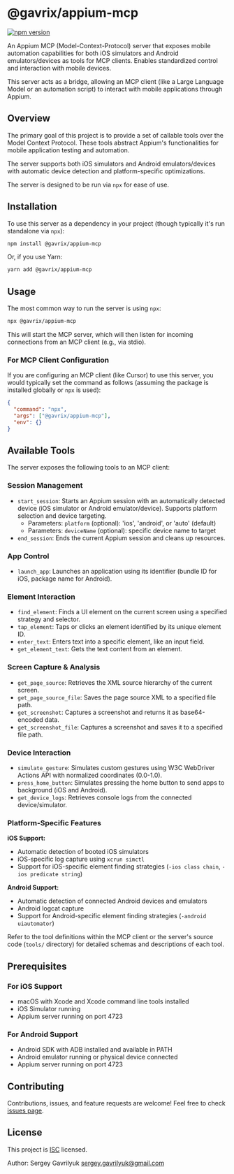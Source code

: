 # @gavrix/appium-mcp

[![npm version](https://badge.fury.io/js/%40gavrix%2Fappium-mcp.svg)](https://badge.fury.io/js/%40gavrix%2Fappium-mcp)

An Appium MCP (Model-Context-Protocol) server that exposes mobile automation capabilities for both iOS simulators and Android emulators/devices as tools for MCP clients. Enables standardized control and interaction with mobile devices.

This server acts as a bridge, allowing an MCP client (like a Large Language Model or an automation script) to interact with mobile applications through Appium.

## Overview

The primary goal of this project is to provide a set of callable tools over the Model Context Protocol. These tools abstract Appium's functionalities for mobile application testing and automation.

The server supports both iOS simulators and Android emulators/devices with automatic device detection and platform-specific optimizations.

The server is designed to be run via `npx` for ease of use.

## Installation

To use this server as a dependency in your project (though typically it's run standalone via `npx`):

```bash
npm install @gavrix/appium-mcp
```

Or, if you use Yarn:

```bash
yarn add @gavrix/appium-mcp
```

## Usage

The most common way to run the server is using `npx`:

```bash
npx @gavrix/appium-mcp
```

This will start the MCP server, which will then listen for incoming connections from an MCP client (e.g., via stdio).

### For MCP Client Configuration

If you are configuring an MCP client (like Cursor) to use this server, you would typically set the command as follows (assuming the package is installed globally or `npx` is used):

```json
{
  "command": "npx",
  "args": ["@gavrix/appium-mcp"],
  "env": {}
}
```

## Available Tools

The server exposes the following tools to an MCP client:

### Session Management
*   `start_session`: Starts an Appium session with an automatically detected device (iOS simulator or Android emulator/device). Supports platform selection and device targeting.
    - Parameters: `platform` (optional): 'ios', 'android', or 'auto' (default)
    - Parameters: `deviceName` (optional): specific device name to target
*   `end_session`: Ends the current Appium session and cleans up resources.

### App Control
*   `launch_app`: Launches an application using its identifier (bundle ID for iOS, package name for Android).

### Element Interaction
*   `find_element`: Finds a UI element on the current screen using a specified strategy and selector.
*   `tap_element`: Taps or clicks an element identified by its unique element ID.
*   `enter_text`: Enters text into a specific element, like an input field.
*   `get_element_text`: Gets the text content from an element.

### Screen Capture & Analysis
*   `get_page_source`: Retrieves the XML source hierarchy of the current screen.
*   `get_page_source_file`: Saves the page source XML to a specified file path.
*   `get_screenshot`: Captures a screenshot and returns it as base64-encoded data.
*   `get_screenshot_file`: Captures a screenshot and saves it to a specified file path.

### Device Interaction
*   `simulate_gesture`: Simulates custom gestures using W3C WebDriver Actions API with normalized coordinates (0.0-1.0).
*   `press_home_button`: Simulates pressing the home button to send apps to background (iOS and Android).
*   `get_device_logs`: Retrieves console logs from the connected device/simulator.

### Platform-Specific Features

**iOS Support:**
- Automatic detection of booted iOS simulators
- iOS-specific log capture using `xcrun simctl`
- Support for iOS-specific element finding strategies (`-ios class chain`, `-ios predicate string`)

**Android Support:**
- Automatic detection of connected Android devices and emulators
- Android logcat capture
- Support for Android-specific element finding strategies (`-android uiautomator`)

Refer to the tool definitions within the MCP client or the server's source code (`tools/` directory) for detailed schemas and descriptions of each tool.

## Prerequisites

### For iOS Support
- macOS with Xcode and Xcode command line tools installed
- iOS Simulator running
- Appium server running on port 4723

### For Android Support
- Android SDK with ADB installed and available in PATH
- Android emulator running or physical device connected
- Appium server running on port 4723

## Contributing

Contributions, issues, and feature requests are welcome!
Feel free to check [issues page](https://github.com/gavrix/appium-mcp/issues).

## License

This project is [ISC](https://opensource.org/licenses/ISC) licensed.

Author: Sergey Gavrilyuk <sergey.gavrilyuk@gmail.com> 